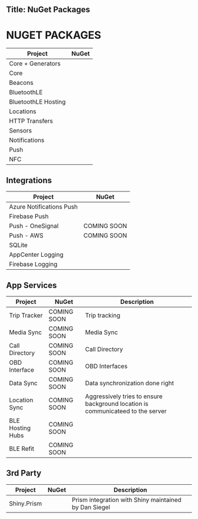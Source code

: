 Title: NuGet Packages
---

<?# NugetPage /?>

# NUGET PACKAGES

|Project|NuGet|
|-------|-----|
|Core + Generators | <?# NugetShield "Shiny" /?> |
|Core | <?# NugetShield "Shiny.Core" /?> |
|Beacons | <?# NugetShield "Shiny.Beacons" /?> |
|BluetoothLE| <?# NugetShield "Shiny.BluetoothLE" /?> |
|BluetoothLE Hosting|  <?# NugetShield "Shiny.BluetoothLE.Hosting" /?> |
|Locations| <?# NugetShield "Shiny.Locations" /?> |
|HTTP Transfers|  <?# NugetShield "Shiny.Net.Http" /?> |
|Sensors| <?# NugetShield "Shiny.Sensors" /?> |
|Notifications| <?# NugetShield "Shiny.Notifications" /?> |
|Push| <?# NugetShield "Shiny.Push" /?> |
|NFC| <?# NugetShield "Shiny.Nfc" /?> |


## Integrations
|Project|NuGet|
|-------|-----|
|Azure Notifications Push|  <?# NugetShield "Shiny.Push.AzureNotificationHubs" /?> |
|Firebase Push|  <?# NugetShield "Shiny.Push.FirebaseMessaging" /?> |
|Push - OneSignal|COMING SOON| |
|Push - AWS|COMING SOON| |
|SQLite|  <?# NugetShield "Shiny.Integrations.Sqlite" /?> |
|AppCenter Logging|  <?# NugetShield "Shiny.Logging.AppCenter" /?> |
|Firebase Logging|  <?# NugetShield "Shiny.Logging.Firebase" /?> |

## App Services
|Project|NuGet|Description|
|-------|-----|-----------|
|Trip Tracker|COMING SOON|Trip tracking|
|Media Sync|COMING SOON|Media Sync|
|Call Directory|COMING SOON|Call Directory|
|OBD Interface|COMING SOON|OBD Interfaces|
|Data Sync|COMING SOON|Data synchronization done right|
|Location Sync|COMING SOON|Aggressively tries to ensure background location is communicateed to the server|
|BLE Hosting Hubs|COMING SOON||
|BLE Refit|COMING SOON||

## 3rd Party
|Project|NuGet|Description|
|-------|-----|-----------|
|Shiny.Prism| <?# NugetShield "Shiny.Prism" /?>| Prism integration with Shiny maintained by Dan Siegel|
